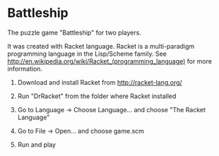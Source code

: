 # Battleship

The puzzle game "Battleship" for two players.

It was created with Racket language. Racket is a multi-paradigm programming language in the Lisp/Scheme family. See http://en.wikipedia.org/wiki/Racket_(programming_language) for more information.

1) Download and install Racket from http://racket-lang.org/

2) Run "DrRacket" from the folder where Racket installed

3) Go to Language -> Choose Language... and choose "The Racket Language"

4) Go to File -> Open... and choose game.scm

5) Run and play

